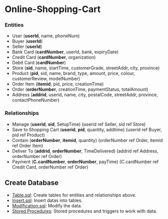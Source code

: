 # Online-Shopping-Cart

### Entities

* User (__userId__, name, phoneNum)
* Buyer (__userId__)
* Seller (__userId__)
* Bank Card (__cardNumber__, userId, bank, expiryDate)
* Credit Card (__cardNumber__, organization)
* Debit Card (__cardNumber__)
* Store (__sid__, name, startTime, customerGrade, streetAddr, city, province)
* Product (__pid__, sid, name, brand, type, amount, price, colour, customerReview, modelNumber)
* Order Item (__itemid__, pid, price, creationTime)
* Order (__orderNumber__, creationTime, paymentStatus, totalAmount)
* Address (__addrid__, userid, name, city, postalCode, streetAddr, province, contactPhoneNumber)

### Relationships

* Manage (__userid__, __sid__, SetupTime) (userid ref Seller, sid ref Store)
* Save to Shopping Cart (__userid__, __pid__, quantity, addtime) (userid ref Buyer, pid ref Product)
* Contain (__orderNumber__, __itemid__, quantity) (orderNumber ref Order, itemid ref Order Item)
* Deliver To (__addrid__, __orderNumber__, TimeDelivered) (addrid ref Address, orderNumber ref Order)
* Payment (__C.cardNumber__, __orderNumber__, payTime) (C.cardNumber ref Credit Card, orderNumber ref Order)

## Create Database

* [Table.sql](https://github.com/Sai-Adithya-717/Online-Shopping-Cart/blob/main/Creating%20table.sql.txt): Create tables for entities and relationships above.
* [Insert.sql](https://github.com/Sai-Adithya-717/Online-Shopping-Cart/blob/main/Inserting%20Data.sql.txt): Insert datas into tables.
* [Modification.sql](
https://github.com/Sai-Adithya-717/Online-Shopping-Cart/blob/main/Modifications.sql.txt): Modify the data.
* [Stored Procedures](
https://github.com/Sai-Adithya-717/Online-Shopping-Cart/blob/main/Stored%20Procedures.sql.txt): Stored procedures and triggers to work with data.
